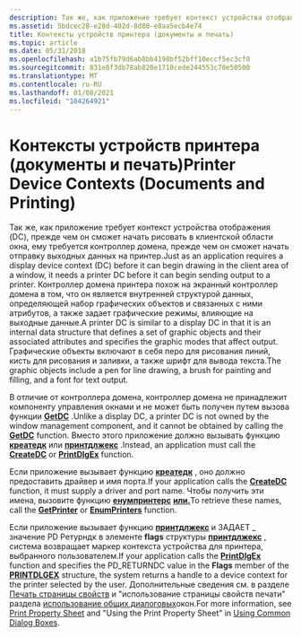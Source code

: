 ```yaml
---
description: Так же, как приложение требует контекст устройства отображения (DC), прежде чем он сможет начать рисовать в клиентской области окна, ему требуется контроллер домена, прежде чем он сможет начать отправку выходных данных на принтер.
ms.assetid: 5bdcec28-e28d-402d-8d80-e8aa5ecb4e74
title: Контексты устройств принтера (документы и печать)
ms.topic: article
ms.date: 05/31/2018
ms.openlocfilehash: a1b75fb79d6ab8bb4198bf52bff10eccf5ec3cf0
ms.sourcegitcommit: 831e8f3db78ab820e1710cede244553c70e50500
ms.translationtype: MT
ms.contentlocale: ru-RU
ms.lasthandoff: 01/08/2021
ms.locfileid: "104264921"
---
```

# <a name="printer-device-contexts-documents-and-printing"></a><span data-ttu-id="f257e-103">Контексты устройств принтера (документы и печать)</span><span class="sxs-lookup"><span data-stu-id="f257e-103">Printer Device Contexts (Documents and Printing)</span></span>

<span data-ttu-id="f257e-104">Так же, как приложение требует контекст устройства отображения (DC), прежде чем он сможет начать рисовать в клиентской области окна, ему требуется контроллер домена, прежде чем он сможет начать отправку выходных данных на принтер.</span><span class="sxs-lookup"><span data-stu-id="f257e-104">Just as an application requires a display device context (DC) before it can begin drawing in the client area of a window, it needs a printer DC before it can begin sending output to a printer.</span></span> <span data-ttu-id="f257e-105">Контроллер домена принтера похож на экранный контроллер домена в том, что он является внутренней структурой данных, определяющей набор графических объектов и связанных с ними атрибутов, а также задает графические режимы, влияющие на выходные данные.</span><span class="sxs-lookup"><span data-stu-id="f257e-105">A printer DC is similar to a display DC in that it is an internal data structure that defines a set of graphic objects and their associated attributes and specifies the graphic modes that affect output.</span></span> <span data-ttu-id="f257e-106">Графические объекты включают в себя перо для рисования линий, кисть для рисования и заливки, а также шрифт для вывода текста.</span><span class="sxs-lookup"><span data-stu-id="f257e-106">The graphic objects include a pen for line drawing, a brush for painting and filling, and a font for text output.</span></span>

<span data-ttu-id="f257e-107">В отличие от контроллера домена, контроллер домена не принадлежит компоненту управления окнами и не может быть получен путем вызова функции [**GetDC**](/windows/desktop/api/winuser/nf-winuser-getdc) .</span><span class="sxs-lookup"><span data-stu-id="f257e-107">Unlike a display DC, a printer DC is not owned by the window management component, and it cannot be obtained by calling the [**GetDC**](/windows/desktop/api/winuser/nf-winuser-getdc) function.</span></span> <span data-ttu-id="f257e-108">Вместо этого приложение должно вызывать функцию [**креатедк**](/windows/desktop/api/wingdi/nf-wingdi-createdca) или [**принтдлжекс**](/previous-versions/windows/desktop/legacy/ms646942(v=vs.85)) .</span><span class="sxs-lookup"><span data-stu-id="f257e-108">Instead, an application must call the [**CreateDC**](/windows/desktop/api/wingdi/nf-wingdi-createdca) or [**PrintDlgEx**](/previous-versions/windows/desktop/legacy/ms646942(v=vs.85)) function.</span></span>

<span data-ttu-id="f257e-109">Если приложение вызывает функцию [**креатедк**](/windows/desktop/api/wingdi/nf-wingdi-createdca) , оно должно предоставить драйвер и имя порта.</span><span class="sxs-lookup"><span data-stu-id="f257e-109">If your application calls the [**CreateDC**](/windows/desktop/api/wingdi/nf-wingdi-createdca) function, it must supply a driver and port name.</span></span> <span data-ttu-id="f257e-110">Чтобы получить эти имена, вызовите функцию [**енумпринтерс**](enumprinters.md) [**или.**](getprinter.md)</span><span class="sxs-lookup"><span data-stu-id="f257e-110">To retrieve these names, call the [**GetPrinter**](getprinter.md) or [**EnumPrinters**](enumprinters.md) function.</span></span>

<span data-ttu-id="f257e-111">Если приложение вызывает функцию [**принтдлжекс**](/previous-versions/windows/desktop/legacy/ms646942(v=vs.85)) и ЗАДАЕТ \_ значение PD Ретурндк в элементе **flags** структуры [**принтдлжекс**](/windows/win32/api/commdlg/ns-commdlg-printdlgexa) , система возвращает маркер контекста устройства для принтера, выбранного пользователем.</span><span class="sxs-lookup"><span data-stu-id="f257e-111">If your application calls the [**PrintDlgEx**](/previous-versions/windows/desktop/legacy/ms646942(v=vs.85)) function and specifies the PD\_RETURNDC value in the **Flags** member of the [**PRINTDLGEX**](/windows/win32/api/commdlg/ns-commdlg-printdlgexa) structure, the system returns a handle to a device context for the printer selected by the user.</span></span> <span data-ttu-id="f257e-112">Дополнительные сведения см. в разделе [Печать страницы свойств](../dlgbox/print-property-sheet.md) и "использование страницы свойств печати" раздела [использование общих диалоговых](../dlgbox/using-common-dialog-boxes.md)окон.</span><span class="sxs-lookup"><span data-stu-id="f257e-112">For more information, see [Print Property Sheet](../dlgbox/print-property-sheet.md) and "Using the Print Property Sheet" in [Using Common Dialog Boxes](../dlgbox/using-common-dialog-boxes.md).</span></span>

 

 
